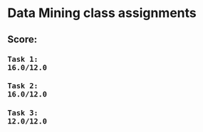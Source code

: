 # Data Mining class assignments

## Score:
### <pre>Task 1: **16.0/12.0**</pre>
### <pre>Task 2: **16.0/12.0**</pre>
### <pre>Task 3: **12.0/12.0**</pre> 
